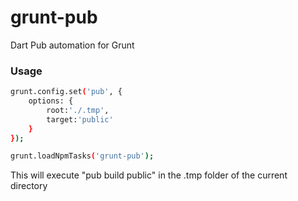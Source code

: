 grunt-pub
=========

Dart Pub automation for Grunt

### Usage

```sh
grunt.config.set('pub', {
	options: {
		root:'./.tmp',
		target:'public'
	}
});

grunt.loadNpmTasks('grunt-pub');
```

This will execute "pub build public" in the .tmp folder of the current directory
